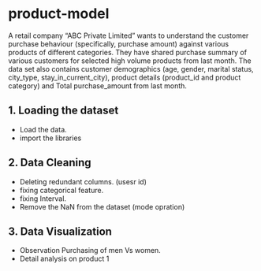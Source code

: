 # product-model
A retail company “ABC Private Limited” wants to understand the customer purchase behaviour (specifically, purchase amount) against various products of different categories. They have shared purchase summary of various customers for selected high volume products from last month. The data set also contains customer demographics (age, gender, marital status, city_type, stay_in_current_city), product details (product_id and product category) and Total purchase_amount from last month.






## 1. Loading the dataset
*  Load the data.
* import the libraries


## 2.  Data Cleaning
*  Deleting redundant columns. (usesr id)
* fixing categorical feature.
* fixing Interval.
* Remove the NaN from the dataset  (mode opration)





## 3. Data Visualization
*  Observation Purchasing of men Vs women.
*  Detail analysis on product 1


